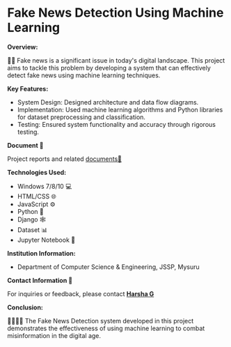 # **Fake News Detection Using Machine Learning**

**Overview:**

📰🚫 Fake news is a significant issue in today's digital landscape. This project aims to tackle this problem by developing a system that can effectively detect fake news using machine learning techniques.

**Key Features:**
- System Design: Designed architecture and data flow diagrams.
- Implementation: Used machine learning algorithms and Python libraries for dataset preprocessing and classification.
- Testing: Ensured system functionality and accuracy through rigorous testing.

**Document 📁**

 Project reports and related [documents📄](https://drive.google.com/file/d/1LQZDPBiEmd4aYmmc1j1u7ksAM-XfVGhB/view?usp=drive_link)


**Technologies Used:**
- Windows 7/8/10 💻
- HTML/CSS 🌐
- JavaScript ⚙️
- Python 🐍
- Django 🕸️
- Dataset 📊
- Jupyter Notebook 📓

**Institution Information:**
- Department of Computer Science & Engineering, JSSP, Mysuru

**Contact Information 📧**

For inquiries or feedback, please contact **[Harsha G](mailto:harshag3103@gmail.com)**

**Conclusion:**

👨‍💻👩‍💻 The Fake News Detection system developed in this project demonstrates the effectiveness of using machine learning to combat misinformation in the digital age.
